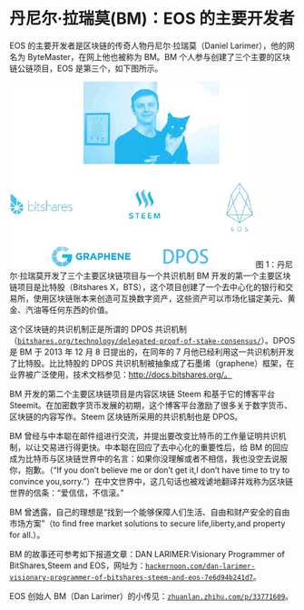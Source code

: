 # 丹尼尔·拉瑞莫(BM)：EOS 的主要开发者

EOS 的主要开发者是区块链的传奇人物丹尼尔·拉瑞莫（Daniel Larimer），他的网名为 ByteMaster，在网上他也被称为 BM。BM 个人参与创建了三个主要的区块链公链项目，EOS 是第三个，如下图所示。

![丹尼尔·拉瑞莫开发了三个主要区块链项目与一个共识机制](img/8c178dca2239fe1884ced0a9ffa2a689.jpg)
图 1：丹尼尔·拉瑞莫开发了三个主要区块链项目与一个共识机制
BM 开发的第一个主要区块链项目是比特股（Bitshares X，BTS），这个项目创建了一个去中心化的银行和交易所，使用区块链账本来创造可互换数字资产，这些资产可以市场化锚定美元、黄金、汽油等任何东西的价值。

这个区块链的共识机制正是所谓的 DPOS 共识机制（[`bitshares.org/technology/delegated-proof-of-stake-consensus/`](https://bitshares.org/technology/delegated-proof-of-stake-consensus/)）。DPOS 是 BM 于 2013 年 12 月 8 日提出的，在同年的 7 月他已经利用这一共识机制开发了比特股。比比特股的 DPOS 共识机制被抽象成了石墨烯（graphene）框架，在业界被广泛使用，技术文档参见：http://docs.bitshares.org/。

BM 开发的第二个主要区块链项目是内容区块链 Steem 和基于它的博客平台 Steemit。在加密数字货币发展的初期，这个博客平台激励了很多关于数字货币、区块链的内容写作。Steem 区块链所采用的共识机制也是 DPOS。

BM 曾经与中本聪在邮件组进行交流，并提出要改变比特币的工作量证明共识机制，以让交易进行得更快。中本聪在回应了去中心化的重要性后，给 BM 的回应成为比特币与区块链世界中的名言：如果你没理解或者不相信，我也没空去说服你，抱歉。（“If you don’t believe me or don’t get it,I don’t have time to try to convince you,sorry.”）在中文世界中，这几句话也被戏谑地翻译并戏称为区块链世界的信条：“爱信信，不信滚。”

BM 曾透露，自己的理想是“找到一个能够保障人们生活、自由和财产安全的自由市场方案”（to find free market solutions to secure life,liberty,and property for all.）。

BM 的故事还可参考如下报道文章：DAN LARIMER:Visionary Programmer of BitShares,Steem and EOS，网址为：[`hackernoon.com/dan-larimer-visionary-programmer-of-bitshares-steem-and-eos-7e6d94b241d7`](https://hackernoon.com/dan-larimer-visionary-programmer-of-bitshares-steem-and-eos-7e6d94b241d7)。

EOS 创始人 BM（Dan Larimer）的小传见：[`zhuanlan.zhihu.com/p/33771609`](https://zhuanlan.zhihu.com/p/33771609)。